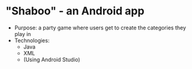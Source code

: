 # "Shaboo" - an Android app

 - Purpose: a party game where users get to create the categories they play in
 - Technologies:
      - Java
      - XML
      - (Using Android Studio)
